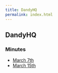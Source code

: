 ```yaml
---
title: DandyHQ
permalink: index.html
---
```


## DandyHQ

### Minutes
* [March 7th](minutes/2017-03-07.md)
* [March 15th](minutes/2017-03-13.md)

